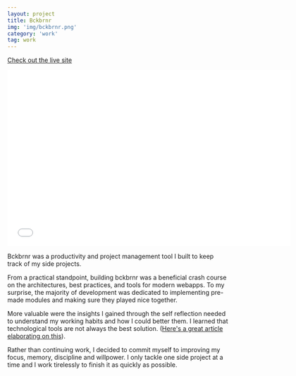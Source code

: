 ```yaml
---
layout: project
title: Bckbrnr
img: 'img/bckbrnr.png'
category: 'work'
tag: work
---
```


<a href="http://bckbrnr.co">Check out the live site</a>

<iframe class="l-center space" src="//player.vimeo.com/video/96001278?autoplay=1andamp;loop=1" width="642" height="400" frameborder="0" webkitallowfullscreen mozallowfullscreen allowfullscreen></iframe>

Bckbrnr was a productivity and project management tool I built to keep track of my side projects.

From a practical standpoint, building bckbrnr was a beneficial crash course on the architectures, best practices, and tools for modern webapps. To my surprise, the majority of development was dedicated to implementing pre-made modules and making sure they played nice together.

More valuable were the insights I gained through the self reflection needed to understand my working habits and how I could better them. I learned that technological tools are not always the best solution. (<a href="http://blog.codinghorror.com/todont/" title="Coding Horror's To Do List Rant" alt="Coding Horror's To Do List Rant">Here's a great article elaborating on this</a>).

Rather than continuing work, I decided to commit myself to improving my focus, memory, discipline and willpower. I only tackle one side project at a time and I work tirelessly to finish it as quickly as possible.
